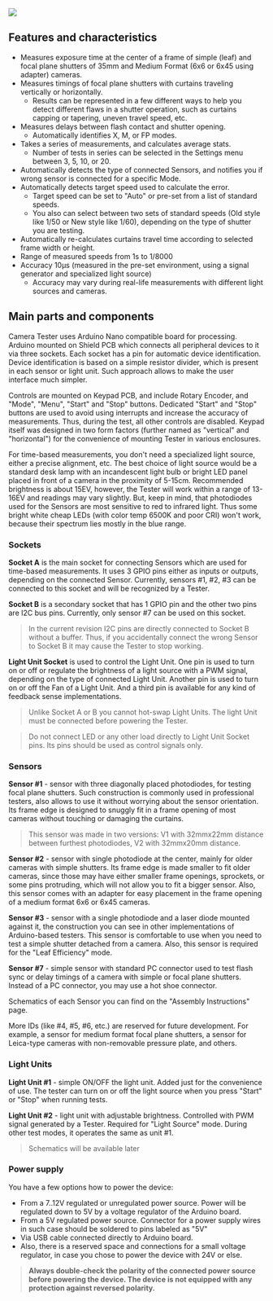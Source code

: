 ![](https://github.com/srozum/film_camera_tester/blob/596732486f047422b243e279404cc8ec0cb5f984/assets/images/product-small-1.jpg)

## Features and characteristics

- Measures exposure time at the center of a frame of simple (leaf) and focal plane shutters of 35mm and Medium Format (6x6 or 6x45 using adapter) cameras.
- Measures timings of focal plane shutters with curtains traveling vertically or horizontally.
  - Results can be represented in a few different ways to help you detect different flaws in a shutter operation, such as curtains capping or tapering, uneven travel speed, etc.
- Measures delays between flash contact and shutter opening.
  - Automatically identifies X, M, or FP modes.
- Takes a series of measurements, and calculates average stats.
  - Number of tests in series can be selected in the Settings menu between 3, 5, 10, or 20.
- Automatically detects the type of connected Sensors, and notifies you if wrong sensor is connected for a specific Mode.
- Automatically detects target speed used to calculate the error.
  - Target speed can be set to "Auto" or pre-set from a list of standard speeds.
  - You also can select between two sets of standard speeds (Old style like 1/50 or New style like 1/60), depending on the type of shutter you are testing.
- Automatically re-calculates curtains travel time according to selected frame width or height.
- Range of measured speeds from 1s to 1/8000
- Accuracy 10µs (measured in the pre-set environment, using a signal generator and specialized light source)
  - Accuracy may vary during real-life measurements with different light sources and cameras.

## Main parts and components

Camera Tester uses Arduino Nano compatible board for processing. Arduino mounted on Shield PCB which connects all peripheral devices to it via three sockets. Each socket has a pin for automatic device identification. Device identification is based on a simple resistor divider,  which is present in each sensor or light unit. Such approach allows to make the user interface much simpler.

Controls are mounted on Keypad PCB, and include Rotary Encoder, and "Mode", "Menu", "Start" and "Stop" buttons. Dedicated "Start" and "Stop" buttons are used to avoid using interrupts and increase the accuracy of measurements. Thus, during the test, all other controls are disabled. Keypad itself was designed in two form factors (further named as "vertical" and "horizontal") for the convenience of mounting Tester in various enclosures.

For time-based measurements, you don't need a specialized light source, either a precise alignment, etc. The best choice of light source would be a standard desk lamp with an incandescent light bulb or bright LED panel placed in front of a camera in the proximity of 5-15cm. Recommended brightness is about 15EV, however, the Tester will work within a range of 13-16EV and readings may vary slightly. But, keep in mind, that photodiodes used for the Sensors are most sensitive to red to infrared light. Thus some bright white cheap LEDs (with color temp 6500K and poor CRI) won't work, because their spectrum lies mostly in the blue range.

### Sockets


**Socket A** is the main socket for connecting Sensors which are used for time-based measurements. It uses 3 GPIO pins either as inputs or outputs, depending on the connected Sensor. Currently, sensors #1, #2, #3 can be connected to this socket and will be recognized by a Tester.

**Socket B** is a secondary socket that has 1 GPIO pin and the other two pins are I2C bus pins. Currently, only sensor #7 can be used on this socket.

> In the current revision I2C pins are directly connected to Socket B without a buffer. Thus, if you accidentally connect the wrong Sensor to Socket B it may cause the Tester to stop working.

**Light Unit Socket** is used to control the Light Unit. One pin is used to turn on or off or regulate the brightness of a light source with a PWM signal, depending on the type of connected Light Unit. Another pin is used to turn on or off the Fan of a Light Unit. And a third pin is available for any kind of feedback sense implementations.

> Unlike Socket A or B you cannot hot-swap Light Units. The light Unit must be connected before powering the Tester.

> Do not connect LED or any other load directly to Light Unit Socket pins. Its pins should be used as control signals only.



### Sensors

**Sensor #1** - sensor with three diagonally placed photodiodes, for testing focal plane shutters. Such construction is commonly used in professional testers, also allows to use it without worrying about the sensor orientation. Its frame edge is designed to snuggly fit in a frame opening of most cameras without touching or damaging the curtains.

> This sensor was made in two versions: V1 with 32mmx22mm distance between furthest photodiodes, V2 with 32mmx20mm distance.

**Sensor #2** - sensor with single photodiode at the center, mainly for older cameras with simple shutters. Its frame edge is made smaller to fit older cameras, since those may have either smaller frame openings, sprockets, or some pins protruding, which will not allow you to fit a bigger sensor. Also, this sensor comes with an adapter for easy placement in the frame opening of a medium format 6x6 or 6x45 cameras.

**Sensor #3** - sensor with a single photodiode and a laser diode mounted against it, the construction you can see in other implementations of Arduino-based testers. This sensor is comfortable to use when you need to test a simple shutter detached from a camera. Also, this sensor is required for the "Leaf Efficiency" mode.

**Sensor #7** - simple sensor with standard PC connector used to test flash sync or delay timings of a camera with simple or focal plane shutters. Instead of a PC connector, you may use a hot shoe connector.


Schematics of each Sensor you can find on the "Assembly Instructions" page.

More IDs (like #4, #5, #6, etc.) are reserved for future development. For example, a sensor for medium format focal plane shutters, a sensor for Leica-type cameras with non-removable pressure plate, and others.


### Light Units

**Light Unit #1** - simple ON/OFF the light unit. Added just for the convenience of use. The tester can turn on or off the light source when you press "Start" or "Stop" when running tests.

**Light Unit #2** - light unit with adjustable brightness. Controlled with PWM signal generated by a Tester. Required for "Light Source" mode. During other test modes, it operates the same as unit #1.

> Schematics will be available later

### Power supply

You have a few options how to power the device:


- From a 7..12V regulated or unregulated power source. Power will be regulated down to 5V by a voltage regulator of the Arduino board.
- From a 5V regulated power source. Connector for a power supply wires in such case should be soldered to pins labeled as "5V"
- Via USB cable connected directly to Arduino board.
- Also, there is a reserved space and connections for a small voltage regulator, in case you chose to power the device with 24V or else.

> **Always double-check the polarity of the connected power source before powering the device. The device is not equipped with any protection against reversed polarity.**
